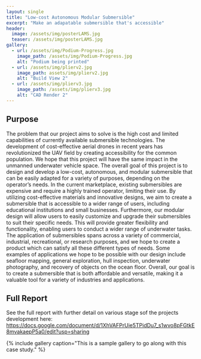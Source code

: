 ```yaml
---
layout: single
title: "Low-cost Autonomous Modular Submersible"
excerpt: "Make an adapatable submersible that's accessible"
header:
  image: /assets/img/posterLAMS.jpg
  teaser: /assets/img/posterLAMS.jpg
gallery:
  - url: /assets/img/Podium-Progress.jpg
    image_path: /assets/img/Podium-Progress.jpg
    alt: "Podium being printed"
  - url: /assets/img/plierv2.jpg
    image_path: assets/img/plierv2.jpg
    alt: "Build View 2"
  - url: /assets/img/plierv3.jpg
    image_path: /assets/img/plierv3.jpg
    alt: "CAD Render 2"
---
```


## Purpose
The problem that our project aims to solve is the high cost and limited capabilities of currently available submersible technologies. The development of cost-effective aerial drones in recent years has revolutionized the UAV field by creating accessibility for the common population. We hope that this project will have the same impact in the unmanned underwater vehicle space. The overall goal of this project is to design and develop a low-cost, autonomous, and modular submersible that can be easily adapted for a variety of purposes, depending on the operator’s needs. In the current marketplace, existing submersibles are expensive and require a highly trained operator, limiting their use. By utilizing cost-effective materials and innovative designs, we aim to create a submersible that is accessible to a wider range of users, including educational institutions and small businesses. Furthermore, our modular design will allow users to easily customize and upgrade their submersibles to suit their specific needs. This will provide greater flexibility and functionality, enabling users to conduct a wider range of underwater tasks. The application of submersibles spans across a variety of commercial, industrial, recreational, or research purposes, and we hope to create a product which can satisfy all these different types of needs. Some examples of applications we hope to be possible with our design include seafloor mapping, general exploration, hull inspection, underwater photography, and recovery of objects on the ocean floor. Overall, our goal is to create a submersible that is both affordable and versatile, making it a valuable tool for a variety of industries and applications.

##


##


##


## Full Report
See the full report with further detail on various stage sof the projects development here:
https://docs.google.com/document/d/1XhVAFPrUie5TPidDu7_s1wvo8pFGtkE8mvakaepP5a0/edit?usp=sharing

{% include gallery caption="This is a sample gallery to go along with this case study." %}
